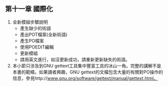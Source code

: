 ## 第十一章 國際化
1. 全新模組步驟說明
   +  產生缺少的術語
   +  產出POT檔案(全新術語)
   +  產生PO檔案
   +  使用POEDIT編輯
   +  更新模組
   +  請用英文進行，如沒更新成功，請重新更新缺失的術語。
2.  本小節只涉及到GNU gettext工具集中豐富工具的冰山一角。完整的講解不是本書的範疇。如果讀者興趣，GNU gettext的文檔包含大量的有關對PO操作的信息，參見http://www.gnu.org/software/gettext/manual/gettext.html。
